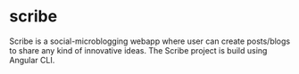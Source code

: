 # scribe
Scribe is a social-microblogging webapp where user can create posts/blogs to share any kind of innovative ideas. The Scribe project is build using Angular CLI.
